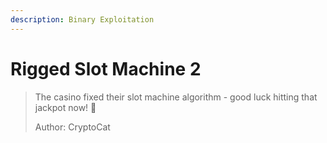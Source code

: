 ```yaml
---
description: Binary Exploitation
---
```


# Rigged Slot Machine 2

> The casino fixed their slot machine algorithm - good luck hitting that jackpot now! 🤭
>
> Author: CryptoCat
